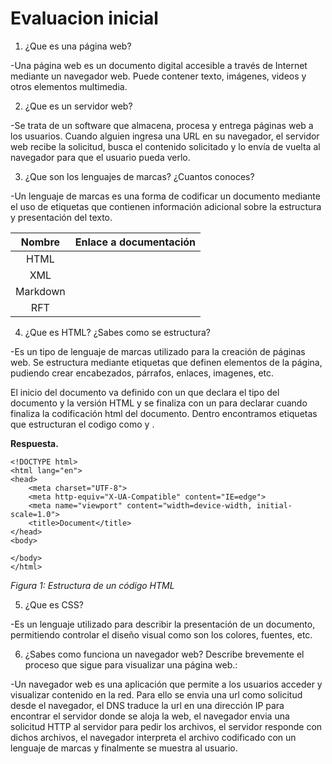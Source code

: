 # Evaluacion inicial

1. ¿Que es una página web?

-Una página web es un documento digital accesible a través de Internet mediante un navegador web. Puede contener texto, imágenes, videos y otros elementos multimedia.

2. ¿Que es un servidor web?

-Se trata de un software que almacena, procesa y entrega páginas web a los usuarios. Cuando alguien ingresa una URL en su navegador, el servidor web recibe la solicitud, busca el contenido solicitado y lo envía de vuelta al navegador para que el usuario pueda verlo.
   
3. ¿Que son los lenguajes de marcas? ¿Cuantos conoces?

-Un lenguaje de marcas es una forma de codificar un documento mediante el uso de etiquetas que contienen información adicional sobre la estructura y presentación del texto.

| **Nombre** | **Enlace a documentación** |
|:----------:|:--------------------------:|
| HTML ||
| XML |||
| Markdown |||
| RFT |||
   
4. ¿Que es HTML? ¿Sabes como se estructura?

-Es un tipo de lenguaje de marcas utilizado para la creación de páginas web. Se estructura mediante etiquetas que definen elementos de la página, pudiendo crear encabezados, párrafos, enlaces, imagenes, etc. 

El inicio del documento va definido con un <!Doctype html> que declara el tipo del documento y la versión HTML y se finaliza con un </html> para declarar cuando finaliza la codificación html del documento. Dentro encontramos etiquetas que estructuran el codigo como <head> y <body>.
   
**Respuesta.**

```
<!DOCTYPE html>
<html lang="en">
<head>
    <meta charset="UTF-8">
    <meta http-equiv="X-UA-Compatible" content="IE=edge">
    <meta name="viewport" content="width=device-width, initial-scale=1.0">
    <title>Document</title>
</head>
<body>

</body>
</html>
```
_Figura 1: Estructura de un código HTML_

5. ¿Que es CSS?

-Es un lenguaje utilizado para describir la presentación de un documento, permitiendo controlar el diseño visual como son los colores, fuentes, etc.

6. ¿Sabes como funciona un navegador web? Describe brevemente el proceso que sigue para visualizar una página web.:
   
-Un navegador web es una aplicación que permite a los usuarios acceder y visualizar contenido en la red. Para ello se envia una url como solicitud desde el navegador, el DNS traduce la url en una dirección IP para encontrar el servidor donde se aloja la web, el navegador envia una solicitud HTTP al servidor para pedir los archivos, el servidor responde con dichos archivos, el navegador interpreta el archivo codificado con un lenguaje de marcas y finalmente se muestra al usuario.